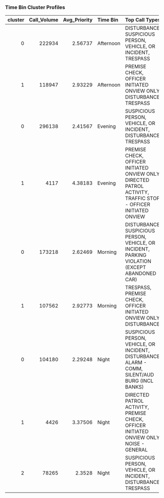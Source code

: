 ### Time Bin Cluster Profiles

|   cluster |   Call_Volume |   Avg_Priority | Time Bin   | Top Call Types                                                                                                  |
|----------:|--------------:|---------------:|:-----------|:----------------------------------------------------------------------------------------------------------------|
|         0 |        222934 |        2.56737 | Afternoon  | DISTURBANCE, SUSPICIOUS PERSON, VEHICLE, OR INCIDENT, TRESPASS                                                  |
|         1 |        118947 |        2.93229 | Afternoon  | PREMISE CHECK, OFFICER INITIATED ONVIEW ONLY, DISTURBANCE, TRESPASS                                             |
|         0 |        296138 |        2.41567 | Evening    | SUSPICIOUS PERSON, VEHICLE, OR INCIDENT, DISTURBANCE, TRESPASS                                                  |
|         1 |          4117 |        4.38183 | Evening    | PREMISE CHECK, OFFICER INITIATED ONVIEW ONLY, DIRECTED PATROL ACTIVITY, TRAFFIC STOP - OFFICER INITIATED ONVIEW |
|         0 |        173218 |        2.62469 | Morning    | DISTURBANCE, SUSPICIOUS PERSON, VEHICLE, OR INCIDENT, PARKING VIOLATION (EXCEPT ABANDONED CAR)                  |
|         1 |        107562 |        2.92773 | Morning    | TRESPASS, PREMISE CHECK, OFFICER INITIATED ONVIEW ONLY, DISTURBANCE                                             |
|         0 |        104180 |        2.29248 | Night      | SUSPICIOUS PERSON, VEHICLE, OR INCIDENT, DISTURBANCE, ALARM - COMM, SILENT/AUD BURG (INCL BANKS)                |
|         1 |          4426 |        3.37506 | Night      | DIRECTED PATROL ACTIVITY, PREMISE CHECK, OFFICER INITIATED ONVIEW ONLY, NOISE - GENERAL                         |
|         2 |         78265 |        2.3528  | Night      | SUSPICIOUS PERSON, VEHICLE, OR INCIDENT, DISTURBANCE, TRESPASS                                                  |